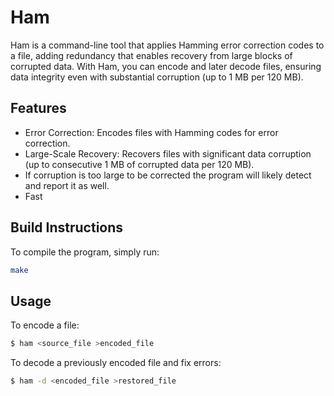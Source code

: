 Ham
===
Ham is a command-line tool that applies Hamming error correction codes to a file, adding redundancy that enables recovery from large blocks of corrupted data. With Ham, you can encode and later decode files, ensuring data integrity even with substantial corruption (up to 1 MB per 120 MB).

Features
--------
 * Error Correction: Encodes files with Hamming codes for error correction.
 * Large-Scale Recovery: Recovers files with significant data corruption (up to consecutive 1 MB of corrupted data per 120 MB).
 * If corruption is too large to be corrected the program will likely detect and report it as well.
 * Fast

Build Instructions
------------------
To compile the program, simply run:

```sh
make
```
Usage
-----
To encode a file:

```sh
$ ham <source_file >encoded_file
```
To decode a previously encoded file and fix errors:

```sh
$ ham -d <encoded_file >restored_file
```
